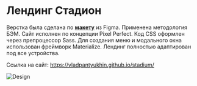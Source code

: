 # Лендинг Стадион

Верстка была сделана по **[макету](https://github.com/vladpantyukhin/landing_stadium/blob/main/design/template.fig)** из Figma. Применена методология БЭМ. Сайт исполнен по концепции Pixel Perfect. Код CSS оформлен через препроцессор Sass. Для создания меню и модального окна использован фреймворк Materialize. Лендинг полностью адаптирован под все устройства.

Ссылка на сайт: https://vladpantyukhin.github.io/stadium/

![Design](https://github.com/vladpantyukhin/landing_stadium/blob/main/design/layout.png)
